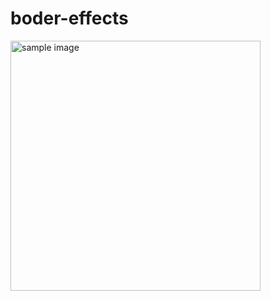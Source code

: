 # boder-effects

<a href = "#"><img src="https://github.com/screencapture-file-d-desktop-shortcuts-css-javascript-works-border-border-html-2020-05-16-22_28_54/images/markdown_syntax.jpg" width="400px" alt="sample image"></a>

